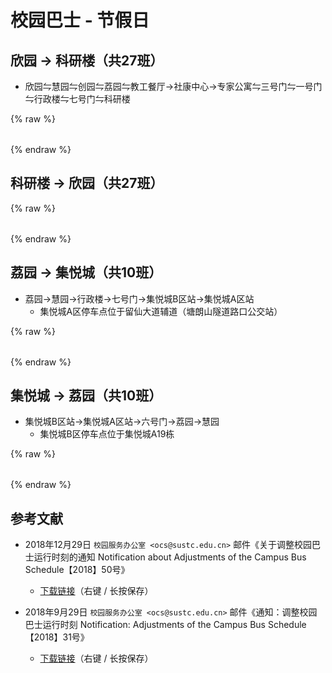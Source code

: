 # 校园巴士 - 节假日


## 欣园 → 科研楼（共27班）

* 欣园⇋慧园⇋创园⇋荔园⇋教工餐厅→社康中心→专家公寓⇋三号门⇋一号门⇋行政楼⇋七号门⇋科研楼

{% raw %}

<div id="bus-table-hl2rb">
    <table class="dataTable" id="work-bus-hl2rb">
    </table>
</div>

<script type="text/javascript">
    var busdata_hl2rb= [
        ["07:30","",""],
        ["08:00","",""],
        ["08:30","",""],
        ["09:00","",""],
        ["09:30","",""],
        ["10:00","",""],
        ["10:30","",""],
        ["11:00","",""],
        ["11:30","",""],
        ["12:00","",""],
        ["12:30","",""],
        ["13:00","",""],
        ["13:30","",""],
        ["14:00","",""],
        ["14:30","",""],
        ["15:00","",""],
        ["15:30","",""],
        ["16:00","",""],
        ["16:30","",""],
        ["17:00","",""],
        ["17:30","",""],
        ["18:00","",""],
        ["18:30","",""],
        ["19:00","",""],
        ["20:00","",""],
        ["21:00","",""],
        ["21:40","",""],
    ];
    var busdata_rb2hl = [
        ["07:50","",""],
        ["08:20","",""],
        ["08:50","",""],
        ["09:20","",""],
        ["09:50","",""],
        ["10:20","",""],
        ["10:50","",""],
        ["11:20","",""],
        ["11:50","",""],
        ["12:20","",""],
        ["12:50","",""],
        ["13:20","",""],
        ["13:50","",""],
        ["14:20","",""],
        ["14:50","",""],
        ["15:20","",""],
        ["15:50","",""],
        ["16:20","",""],
        ["16:50","",""],
        ["17:20","",""],
        ["17:50","",""],
        ["18:20","",""],
        ["19:20","",""],
        ["20:20","",""],
        ["21:20","",""],
        ["22:00","",""],
        ["22:10","",""],
    ];
    function getTime(MinBefore) {
        var date = new Date();
        date.setMinutes(date.getMinutes() - MinBefore);
        var h = date.getHours();
        var hour = (h < 10) ? "0" + h : h;
        var m = date.getMinutes();
        var min = (m < 10) ? "0" + m : m;
        return hour + ":" + min;
    }
    var now_20 = getTime(20);
    var now = getTime(0);

    var now_bus_row_hl2rb = 0;
    for(var i = 0, len = busdata_hl2rb.length; i < len; i++){
        if (busdata_hl2rb[i][0] < now_20) {
            busdata_hl2rb[i][2] = "已到达";
            now_bus_row_hl2rb = i;
        }else if (busdata_hl2rb[i][0] < now) {
            busdata_hl2rb[i][2] = "在途中";
        }else{
            busdata_hl2rb[i][2] = "未发车";
        }
    }

</script>

{% endraw %}

## 科研楼 → 欣园（共27班）

{% raw %}
<div id="bus-table-rb2hl">
    <table class="dataTable" id="work-bus-rb2hl">
    </table>
</div>

<script type="text/javascript">
    var now_bus_row_rb2hl = 0;
    for(var i = 0, len = busdata_rb2hl.length; i < len; i++){
        if (busdata_rb2hl[i][0] < now_20) {
            busdata_rb2hl[i][2] = "已到达";
            now_bus_row_rb2hl = i;
        }else if (busdata_rb2hl[i][0] < now) {
            busdata_rb2hl[i][2] = "在途中";
        }else{
            busdata_rb2hl[i][2] = "未发车";
        }
    }
    
</script>
{% endraw %}

## 荔园 → 集悦城（共10班）

* 荔园→慧园→行政楼→七号门→集悦城B区站→集悦城A区站
    * 集悦城A区停车点位于留仙大道辅道（塘朗山隧道路口公交站）

{% raw %}
<div id="bus-table-lh2jyc">
    <table class="dataTable" id="work-bus-lh2jyc">
    </table>
</div>

<script type="text/javascript">
    var busdata_lh2jyc = [
        ["12:00","",""],
        ["12:40","",""],
        ["13:40","",""],
        ["18:40","",""],
        ["19:00","",""],
        ["19:40","",""],
        ["20:20","",""],
        ["21:00","",""],
        ["21:40","",""],
        ["22:30","",""],
    ];
    var now_bus_row_lh2jyc = 0;
    for(var i = 0, len = busdata_lh2jyc.length; i < len; i++){
        if (busdata_lh2jyc[i][0] < now_20) {
            busdata_lh2jyc[i][2] = "已到达";
            now_bus_row_lh2jyc = i;
        }else if (busdata_lh2jyc[i][0] < now) {
            busdata_lh2jyc[i][2] = "在途中";
        }else{
            busdata_lh2jyc[i][2] = "未发车";
        }
    }
    
</script>
{% endraw %}

## 集悦城 → 荔园（共10班）

* 集悦城B区站→集悦城A区站→六号门→荔园→慧园
    * 集悦城B区停车点位于集悦城A19栋

{% raw %}
<div id="bus-table-jyc2lh">
    <table class="dataTable" id="work-bus-jyc2lh">
    </table>
</div>

<script type="text/javascript">
    var busdata_jyc2lh = [
        ["07:20","",""],
        ["08:00","",""],
        ["08:40","",""],
        ["09:20","",""],
        ["10:40","",""],
        ["11:20","",""],
        ["12:20","",""],
        ["13:20","",""],
        ["14:00","",""],
        ["15:20","",""],
    ];
    var now_bus_row_jyc2lh = 0;
    for(var i = 0, len = busdata_jyc2lh.length; i < len; i++){
        if (busdata_jyc2lh[i][0] < now_20) {
            busdata_jyc2lh[i][2] = "已到达";
            now_bus_row_jyc2lh = i;
        }else if (busdata_jyc2lh[i][0] < now) {
            busdata_jyc2lh[i][2] = "在途中";
        }else{
            busdata_jyc2lh[i][2] = "未发车";
        }
    }

    window.onload=function(){
        // high land - research building
        var ins_table_hl2rb = $('#work-bus-hl2rb').DataTable( {
            data: busdata_hl2rb,
            scrollY: 300,
            paging: false,
            searching : false,
            bFilter: false,
            info: false,
            columns: [
                { title: "发车时间" },
                { title: "平时/高峰", "orderable": false },
                { title: "状态", "orderable": false },
            ],
            rowCallback: function( row, data, index ) {
                if ( data[2] == "已到达" )
                {
                    $('td', row).css('background-color', '#003f43'); // SUSTech dark green
                    $('td', row).css('color', '#FFFFFF');
                }
                else if ( data[2] == "在途中" )
                {
                    $('td', row).css('background-color', '#ed6c00'); // SUSTech orange
                    $('td', row).each(function(){
                        $(this).html( '<b>'+$(this).text()+'</b>');
                    });
                }
            }
        } );
        var now_bus_offset =$(ins_table_hl2rb.row(Math.min(now_bus_row_hl2rb, busdata_hl2rb.length)).node()).offset().top - $(ins_table_hl2rb.row(0).node()).offset().top;
        $("#bus-table-hl2rb .dataTables_scrollBody").scrollTop(now_bus_offset);

        // research building - high land
        var ins_table_rb2hl = $('#work-bus-rb2hl').DataTable( {
            data: busdata_rb2hl,
            scrollY: 300,
            paging: false,
            searching : false,
            bFilter: false,
            info: false,
            columns: [
                { title: "发车时间" },
                { title: "平时/高峰", "orderable": false },
                { title: "状态", "orderable": false },
            ],
            rowCallback: function( row, data, index ) {
                if ( data[2] == "已到达" )
                {
                    $('td', row).css('background-color', '#003f43'); // SUSTech dark green
                    $('td', row).css('color', '#FFFFFF');
                }
                else if ( data[2] == "在途中" )
                {
                    $('td', row).css('background-color', '#ed6c00'); // SUSTech orange
                    $('td', row).each(function(){
                        $(this).html( '<b>'+$(this).text()+'</b>');
                    });
                }
            }
        } );
        var now_bus_offset =$(ins_table_rb2hl.row(Math.min(now_bus_row_rb2hl, busdata_rb2hl.length)).node()).offset().top - $(ins_table_rb2hl.row(0).node()).offset().top;
        $("#bus-table-rb2hl .dataTables_scrollBody").scrollTop(now_bus_offset);

        // lychee hill - ji yue cheng
        var ins_table_lh2jyc = $('#work-bus-lh2jyc').DataTable( {
            data: busdata_lh2jyc,
            scrollY: 300,
            paging: false,
            searching : false,
            bFilter: false,
            info: false,
            columns: [
                { title: "发车时间" },
                { title: "平时/高峰", "orderable": false },
                { title: "状态", "orderable": false },
            ],
            rowCallback: function( row, data, index ) {
                if ( data[2] == "已到达" )
                {
                    $('td', row).css('background-color', '#003f43'); // SUSTech dark green
                    $('td', row).css('color', '#FFFFFF');
                }
                else if ( data[2] == "在途中" )
                {
                    $('td', row).css('background-color', '#ed6c00'); // SUSTech orange
                    $('td', row).each(function(){
                        $(this).html( '<b>'+$(this).text()+'</b>');
                    });
                }
            }
        } );
        var now_bus_offset =$(ins_table_lh2jyc.row(Math.min(now_bus_row_lh2jyc, busdata_lh2jyc.length)).node()).offset().top - $(ins_table_lh2jyc.row(0).node()).offset().top;
        $("#bus-table-lh2jyc .dataTables_scrollBody").scrollTop(now_bus_offset);

        // ji yue cheng - lychee hill
        var ins_table_jyc2lh = $('#work-bus-jyc2lh').DataTable( {
            data: busdata_jyc2lh,
            scrollY: 300,
            paging: false,
            searching : false,
            bFilter: false,
            info: false,
            columns: [
                { title: "发车时间" },
                { title: "平时/高峰", "orderable": false },
                { title: "状态", "orderable": false },
            ],
            rowCallback: function( row, data, index ) {
                if ( data[2] == "已到达" )
                {
                    $('td', row).css('background-color', '#003f43'); // SUSTech dark green
                    $('td', row).css('color', '#FFFFFF');
                }
                else if ( data[2] == "在途中" )
                {
                    $('td', row).css('background-color', '#ed6c00'); // SUSTech orange
                    $('td', row).each(function(){
                        $(this).html( '<b>'+$(this).text()+'</b>');
                    });
                }
            }
        } );
        var now_bus_offset =$(ins_table_jyc2lh.row(Math.min(now_bus_row_jyc2lh, busdata_jyc2lh.length)).node()).offset().top - $(ins_table_jyc2lh.row(0).node()).offset().top;
        $("#bus-table-jyc2lh .dataTables_scrollBody").scrollTop(now_bus_offset);

        // i park - lychee hill
        var ins_table_ip2lh = $('#work-bus-ip2lh').DataTable( {
            data: busdata_ip2lh,
            scrollY: 300,
            paging: false,
            searching : false,
            bFilter: false,
            info: false,
            columns: [
                { title: "发车时间" },
                { title: "平时/高峰", "orderable": false },
                { title: "状态", "orderable": false },
            ],
            rowCallback: function( row, data, index ) {
                if ( data[2] == "已到达" )
                {
                    $('td', row).css('background-color', '#003f43'); // SUSTech dark green
                    $('td', row).css('color', '#FFFFFF');
                }
                else if ( data[2] == "在途中" )
                {
                    $('td', row).css('background-color', '#ed6c00'); // SUSTech orange
                    $('td', row).each(function(){
                        $(this).html( '<b>'+$(this).text()+'</b>');
                    });
                }
            }
        } );
        var now_bus_offset =$(ins_table_ip2lh.row(Math.min(now_bus_row_ip2lh, busdata_ip2lh.length)).node()).offset().top - $(ins_table_ip2lh.row(0).node()).offset().top;
        $("#bus-table-ip2lh .dataTables_scrollBody").scrollTop(now_bus_offset);
    });            

</script>
{% endraw %}

## 参考文献

* 2018年12月29日 `校园服务办公室 <ocs@sustc.edu.cn>` 邮件《关于调整校园巴士运行时刻的通知 Notification about Adjustments of the Campus Bus Schedule【2018】50号》
    * [下载链接](./Campus_Bus_Schedule_1850.pdf)（右键 / 长按保存）

* 2018年9月29日 `校园服务办公室 <ocs@sustc.edu.cn>` 邮件《通知：调整校园巴士运行时刻 Notification: Adjustments of the Campus Bus Schedule【2018】31号》
    * [下载链接](./Campus_Bus_Schedule_1831.pdf)（右键 / 长按保存）